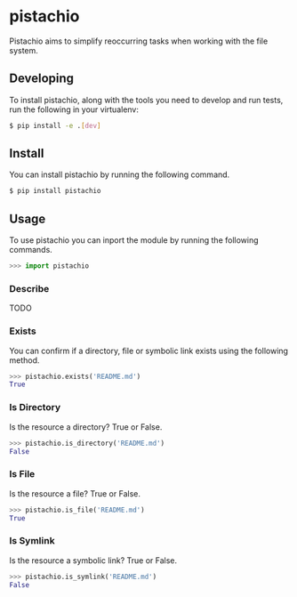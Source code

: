 # pistachio
Pistachio aims to simplify reoccurring tasks when working with the file system.

## Developing

To install pistachio, along with the tools you need to develop and run tests, run the following in your virtualenv:

```bash
$ pip install -e .[dev]
```

## Install

You can install pistachio by running the following command.

```bash
$ pip install pistachio
```

## Usage

To use pistachio you can inport the module by running the following commands.

```python
>>> import pistachio
```

### Describe

TODO

### Exists

You can confirm if a directory, file or symbolic link exists using the following method.

```python
>>> pistachio.exists('README.md')
True
```

### Is Directory

Is the resource a directory? True or False.

```python
>>> pistachio.is_directory('README.md')
False
```

### Is File

Is the resource a file? True or False.

```python
>>> pistachio.is_file('README.md')
True
```

### Is Symlink

Is the resource a symbolic link? True or False.

```python
>>> pistachio.is_symlink('README.md')
False
```
